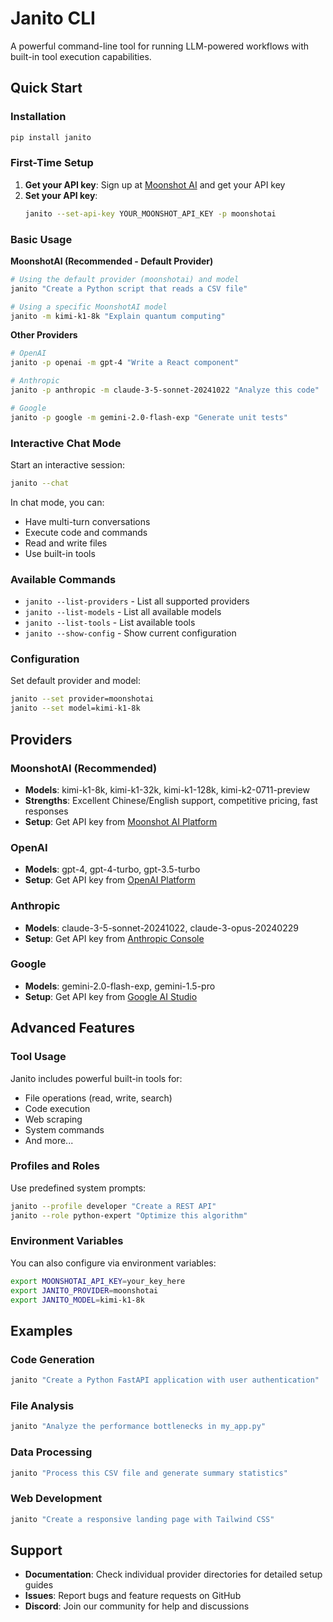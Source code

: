 # Janito CLI

A powerful command-line tool for running LLM-powered workflows with built-in tool execution capabilities.

## Quick Start

### Installation

```bash
pip install janito
```

### First-Time Setup

1. **Get your API key**: Sign up at [Moonshot AI](https://platform.moonshot.cn/) and get your API key
2. **Set your API key**:
   ```bash
   janito --set-api-key YOUR_MOONSHOT_API_KEY -p moonshotai
   ```

### Basic Usage

**MoonshotAI (Recommended - Default Provider)**
```bash
# Using the default provider (moonshotai) and model
janito "Create a Python script that reads a CSV file"

# Using a specific MoonshotAI model
janito -m kimi-k1-8k "Explain quantum computing"
```

**Other Providers**
```bash
# OpenAI
janito -p openai -m gpt-4 "Write a React component"

# Anthropic
janito -p anthropic -m claude-3-5-sonnet-20241022 "Analyze this code"

# Google
janito -p google -m gemini-2.0-flash-exp "Generate unit tests"
```

### Interactive Chat Mode

Start an interactive session:
```bash
janito --chat
```

In chat mode, you can:

- Have multi-turn conversations
- Execute code and commands
- Read and write files
- Use built-in tools

### Available Commands

- `janito --list-providers` - List all supported providers
- `janito --list-models` - List all available models
- `janito --list-tools` - List available tools
- `janito --show-config` - Show current configuration

### Configuration

Set default provider and model:
```bash
janito --set provider=moonshotai
janito --set model=kimi-k1-8k
```

## Providers

### MoonshotAI (Recommended)

- **Models**: kimi-k1-8k, kimi-k1-32k, kimi-k1-128k, kimi-k2-0711-preview
- **Strengths**: Excellent Chinese/English support, competitive pricing, fast responses
- **Setup**: Get API key from [Moonshot AI Platform](https://platform.moonshot.cn/)

### OpenAI

- **Models**: gpt-4, gpt-4-turbo, gpt-3.5-turbo
- **Setup**: Get API key from [OpenAI Platform](https://platform.openai.com/)

### Anthropic

- **Models**: claude-3-5-sonnet-20241022, claude-3-opus-20240229
- **Setup**: Get API key from [Anthropic Console](https://console.anthropic.com/)

### Google

- **Models**: gemini-2.0-flash-exp, gemini-1.5-pro
- **Setup**: Get API key from [Google AI Studio](https://makersuite.google.com/)

## Advanced Features

### Tool Usage

Janito includes powerful built-in tools for:

- File operations (read, write, search)
- Code execution
- Web scraping
- System commands
- And more...

### Profiles and Roles
Use predefined system prompts:
```bash
janito --profile developer "Create a REST API"
janito --role python-expert "Optimize this algorithm"
```

### Environment Variables
You can also configure via environment variables:
```bash
export MOONSHOTAI_API_KEY=your_key_here
export JANITO_PROVIDER=moonshotai
export JANITO_MODEL=kimi-k1-8k
```

## Examples

### Code Generation
```bash
janito "Create a Python FastAPI application with user authentication"
```

### File Analysis
```bash
janito "Analyze the performance bottlenecks in my_app.py"
```

### Data Processing
```bash
janito "Process this CSV file and generate summary statistics"
```

### Web Development
```bash
janito "Create a responsive landing page with Tailwind CSS"
```

## Support

- **Documentation**: Check individual provider directories for detailed setup guides
- **Issues**: Report bugs and feature requests on GitHub
- **Discord**: Join our community for help and discussions